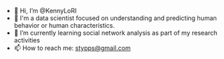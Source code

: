 - 👋 Hi, I’m @KennyLoRI
- 👀 I'm a data scientist focused on understanding and predicting human behavior or human characteristics.
- 🌱 I’m currently learning social network analysis as part of my research activities
- 📫 How to reach me: stypps@gmail.com

